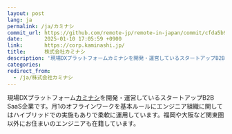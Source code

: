 ```yaml
---
layout: post
lang: ja
permalink: /ja/カミナシ
commit_url: https://github.com/remote-jp/remote-in-japan/commit/cfda5b9ebc88bd65645ed76a844bdcd7687bc0dd
date:       2025-01-10 17:05:59 +0900
link:       https://corp.kaminashi.jp/
title:      株式会社カミナシ
description: '現場DXプラットフォームカミナシを開発・運営しているスタートアップB2B SaaS企業です。月1のオフラインワークを基本ルールにエンジニア組織に関してはハイブリッドでの実施もありで柔軟に運用しています。福岡や大阪など関東圏以外にお住まいのエンジニアも在籍しています。'
categories: 
redirect_from:
  - /ja/株式会社カミナシ
---
```


<p>現場DXプラットフォーム<a href="https://kaminashi.jp/">カミナシ</a>を開発・運営しているスタートアップB2B SaaS企業です。月1のオフラインワークを基本ルールにエンジニア組織に関してはハイブリッドでの実施もありで柔軟に運用しています。福岡や大阪など関東圏以外にお住まいのエンジニアも在籍しています。</p>
